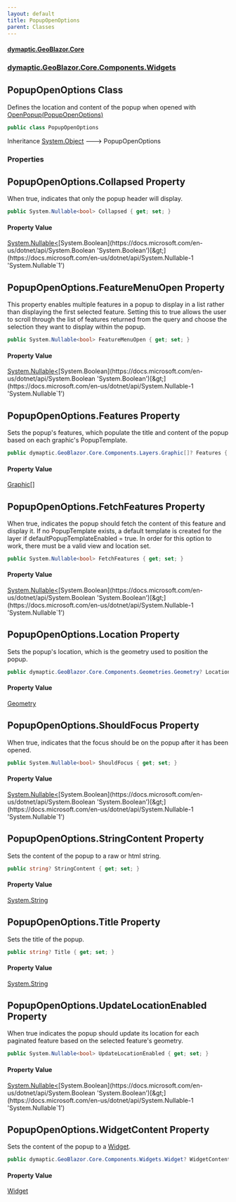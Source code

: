 ```yaml
---
layout: default
title: PopupOpenOptions
parent: Classes
---
```

#### [dymaptic.GeoBlazor.Core](index.html 'index')
### [dymaptic.GeoBlazor.Core.Components.Widgets](index.html#dymaptic.GeoBlazor.Core.Components.Widgets 'dymaptic.GeoBlazor.Core.Components.Widgets')

## PopupOpenOptions Class

Defines the location and content of the popup when opened with [OpenPopup(PopupOpenOptions)](dymaptic.GeoBlazor.Core.Components.Views.MapView.html#dymaptic.GeoBlazor.Core.Components.Views.MapView.OpenPopup(dymaptic.GeoBlazor.Core.Components.Widgets.PopupOpenOptions) 'dymaptic.GeoBlazor.Core.Components.Views.MapView.OpenPopup(dymaptic.GeoBlazor.Core.Components.Widgets.PopupOpenOptions)')

```csharp
public class PopupOpenOptions
```

Inheritance [System.Object](https://docs.microsoft.com/en-us/dotnet/api/System.Object 'System.Object') &#129106; PopupOpenOptions
### Properties

<a name='dymaptic.GeoBlazor.Core.Components.Widgets.PopupOpenOptions.Collapsed'></a>

## PopupOpenOptions.Collapsed Property

When true, indicates that only the popup header will display.

```csharp
public System.Nullable<bool> Collapsed { get; set; }
```

#### Property Value
[System.Nullable&lt;](https://docs.microsoft.com/en-us/dotnet/api/System.Nullable-1 'System.Nullable`1')[System.Boolean](https://docs.microsoft.com/en-us/dotnet/api/System.Boolean 'System.Boolean')[&gt;](https://docs.microsoft.com/en-us/dotnet/api/System.Nullable-1 'System.Nullable`1')

<a name='dymaptic.GeoBlazor.Core.Components.Widgets.PopupOpenOptions.FeatureMenuOpen'></a>

## PopupOpenOptions.FeatureMenuOpen Property

This property enables multiple features in a popup to display in a list rather than displaying the first selected feature. Setting this to true allows the user to scroll through the list of features returned from the query and choose the selection they want to display within the popup.

```csharp
public System.Nullable<bool> FeatureMenuOpen { get; set; }
```

#### Property Value
[System.Nullable&lt;](https://docs.microsoft.com/en-us/dotnet/api/System.Nullable-1 'System.Nullable`1')[System.Boolean](https://docs.microsoft.com/en-us/dotnet/api/System.Boolean 'System.Boolean')[&gt;](https://docs.microsoft.com/en-us/dotnet/api/System.Nullable-1 'System.Nullable`1')

<a name='dymaptic.GeoBlazor.Core.Components.Widgets.PopupOpenOptions.Features'></a>

## PopupOpenOptions.Features Property

Sets the popup's features, which populate the title and content of the popup based on each graphic's PopupTemplate.

```csharp
public dymaptic.GeoBlazor.Core.Components.Layers.Graphic[]? Features { get; set; }
```

#### Property Value
[Graphic](dymaptic.GeoBlazor.Core.Components.Layers.Graphic.html 'dymaptic.GeoBlazor.Core.Components.Layers.Graphic')[[]](https://docs.microsoft.com/en-us/dotnet/api/System.Array 'System.Array')

<a name='dymaptic.GeoBlazor.Core.Components.Widgets.PopupOpenOptions.FetchFeatures'></a>

## PopupOpenOptions.FetchFeatures Property

When true, indicates the popup should fetch the content of this feature and display it. If no PopupTemplate exists, a default template is created for the layer if defaultPopupTemplateEnabled = true. In order for this option to work, there must be a valid view and location set.

```csharp
public System.Nullable<bool> FetchFeatures { get; set; }
```

#### Property Value
[System.Nullable&lt;](https://docs.microsoft.com/en-us/dotnet/api/System.Nullable-1 'System.Nullable`1')[System.Boolean](https://docs.microsoft.com/en-us/dotnet/api/System.Boolean 'System.Boolean')[&gt;](https://docs.microsoft.com/en-us/dotnet/api/System.Nullable-1 'System.Nullable`1')

<a name='dymaptic.GeoBlazor.Core.Components.Widgets.PopupOpenOptions.Location'></a>

## PopupOpenOptions.Location Property

Sets the popup's location, which is the geometry used to position the popup.

```csharp
public dymaptic.GeoBlazor.Core.Components.Geometries.Geometry? Location { get; set; }
```

#### Property Value
[Geometry](dymaptic.GeoBlazor.Core.Components.Geometries.Geometry.html 'dymaptic.GeoBlazor.Core.Components.Geometries.Geometry')

<a name='dymaptic.GeoBlazor.Core.Components.Widgets.PopupOpenOptions.ShouldFocus'></a>

## PopupOpenOptions.ShouldFocus Property

When true, indicates that the focus should be on the popup after it has been opened.

```csharp
public System.Nullable<bool> ShouldFocus { get; set; }
```

#### Property Value
[System.Nullable&lt;](https://docs.microsoft.com/en-us/dotnet/api/System.Nullable-1 'System.Nullable`1')[System.Boolean](https://docs.microsoft.com/en-us/dotnet/api/System.Boolean 'System.Boolean')[&gt;](https://docs.microsoft.com/en-us/dotnet/api/System.Nullable-1 'System.Nullable`1')

<a name='dymaptic.GeoBlazor.Core.Components.Widgets.PopupOpenOptions.StringContent'></a>

## PopupOpenOptions.StringContent Property

Sets the content of the popup to a raw or html string.

```csharp
public string? StringContent { get; set; }
```

#### Property Value
[System.String](https://docs.microsoft.com/en-us/dotnet/api/System.String 'System.String')

<a name='dymaptic.GeoBlazor.Core.Components.Widgets.PopupOpenOptions.Title'></a>

## PopupOpenOptions.Title Property

Sets the title of the popup.

```csharp
public string? Title { get; set; }
```

#### Property Value
[System.String](https://docs.microsoft.com/en-us/dotnet/api/System.String 'System.String')

<a name='dymaptic.GeoBlazor.Core.Components.Widgets.PopupOpenOptions.UpdateLocationEnabled'></a>

## PopupOpenOptions.UpdateLocationEnabled Property

When true indicates the popup should update its location for each paginated feature based on the selected feature's geometry.

```csharp
public System.Nullable<bool> UpdateLocationEnabled { get; set; }
```

#### Property Value
[System.Nullable&lt;](https://docs.microsoft.com/en-us/dotnet/api/System.Nullable-1 'System.Nullable`1')[System.Boolean](https://docs.microsoft.com/en-us/dotnet/api/System.Boolean 'System.Boolean')[&gt;](https://docs.microsoft.com/en-us/dotnet/api/System.Nullable-1 'System.Nullable`1')

<a name='dymaptic.GeoBlazor.Core.Components.Widgets.PopupOpenOptions.WidgetContent'></a>

## PopupOpenOptions.WidgetContent Property

Sets the content of the popup to a [Widget](dymaptic.GeoBlazor.Core.Components.Widgets.Widget.html 'dymaptic.GeoBlazor.Core.Components.Widgets.Widget').

```csharp
public dymaptic.GeoBlazor.Core.Components.Widgets.Widget? WidgetContent { get; set; }
```

#### Property Value
[Widget](dymaptic.GeoBlazor.Core.Components.Widgets.Widget.html 'dymaptic.GeoBlazor.Core.Components.Widgets.Widget')
